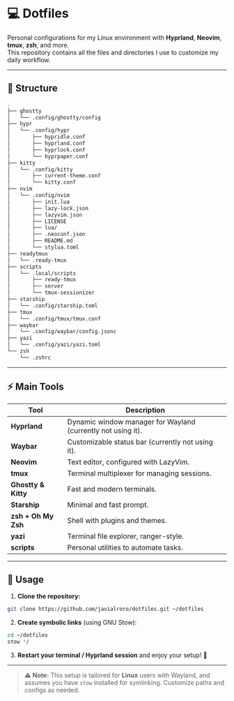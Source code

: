 
# 💻 Dotfiles

Personal configurations for my Linux environment with **Hyprland**, **Neovim**, **tmux**, **zsh**, and more.  
This repository contains all the files and directories I use to customize my daily workflow.  

---

## 📂 Structure

```bash
.
├── ghostty
│   └── .config/ghostty/config
├── hypr
│   └── .config/hypr
│       ├── hypridle.conf
│       ├── hyprland.conf
│       ├── hyprlock.conf
│       └── hyprpaper.conf
├── kitty
│   └── .config/kitty
│       ├── current-theme.conf
│       └── kitty.conf
├── nvim
│   └── .config/nvim
│       ├── init.lua
│       ├── lazy-lock.json
│       ├── lazyvim.json
│       ├── LICENSE
│       ├── lua/
│       ├── .neoconf.json
│       ├── README.md
│       └── stylua.toml
├── readytmux
│   └── .ready-tmux
├── scripts
│   └── .local/scripts
│       ├── ready-tmux
│       ├── server
│       └── tmux-sessionizer
├── starship
│   └── .config/starship.toml
├── tmux
│   └── .config/tmux/tmux.conf
├── waybar
│   └── .config/waybar/config.jsonc
├── yazi
│   └── .config/yazi/yazi.toml
└── zsh
    └── .zshrc
````

---

## ⚡ Main Tools

| Tool                | Description                                   |
| ------------------- | --------------------------------------------- |
| **Hyprland**        | Dynamic window manager for Wayland (currently not using it).           |
| **Waybar**          | Customizable status bar (currently not using it).                      |
| **Neovim**          | Text editor, configured with LazyVim. |
| **tmux**            | Terminal multiplexer for managing sessions.   |
| **Ghostty & Kitty** | Fast and modern terminals.                    |
| **Starship**        | Minimal and fast prompt.                      |
| **zsh + Oh My Zsh** | Shell with plugins and themes.                |
| **yazi**            | Terminal file explorer, ranger-style.         |
| **scripts**         | Personal utilities to automate tasks.         |

---

## 🚀 Usage

1. **Clone the repository:**

```bash
git clone https://github.com/javialroro/dotfiles.git ~/dotfiles
```

2. **Create symbolic links** (using GNU Stow):

```bash
cd ~/dotfiles
stow */
```

3. **Restart your terminal / Hyprland session** and enjoy your setup! 🎉

---

> ⚠️ **Note:** This setup is tailored for **Linux** users with Wayland, and assumes you have `stow` installed for symlinking.
> Customize paths and configs as needed.
